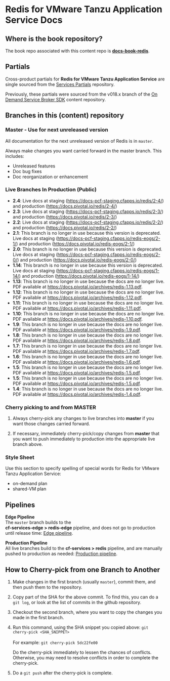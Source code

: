 # Redis for VMware Tanzu Application Service Docs

## Where is the book repository?

The book repo associated with this content repo is [**docs-book-redis**](https://github.com/pivotal-cf/docs-book-redis).

## Partials

Cross-product partials for **Redis for VMware Tanzu Application Service** are single sourced from the [Services Partials](https://github.com/pivotal-cf/docs-partials) repository.

Previously, these partials were sourced from the v018.x branch of the [On Demand Service Broker SDK](https://github.com/pivotal-cf/docs-on-demand-service-broker/tree/v0.18.x) content repository.

## Branches in this (content) repository

### Master - Use for next unreleased version

All documentation for the next unreleased version of Redis is in `master`.

Always make changes you want carried forward in the master branch. This includes:

* Unreleased features
* Doc bug fixes
* Doc reorganization or enhancement

### Live Branches In Production (Public)

* **2.4**: Live docs at staging (https://docs-pcf-staging.cfapps.io/redis/2-4/) and production (https://docs.pivotal.io/redis/2-4/)
* **2.3**: Live docs at staging (https://docs-pcf-staging.cfapps.io/redis/2-3/) and production (https://docs.pivotal.io/redis/2-3/)
* **2.2**: Live docs at staging (https://docs-pcf-staging.cfapps.io/redis/2-2/) and production (https://docs.pivotal.io/redis/2-2/)
* **2.1**: This branch is no longer in use because this version is deprecated. Live docs at staging (https://docs-pcf-staging.cfapps.io/redis-eogs/2-1/) and production (https://docs.pivotal.io/redis-eogs/2-1/)
* **2.0**: This branch is no longer in use because this version is deprecated. Live docs at staging (https://docs-pcf-staging.cfapps.io/redis-eogs/2-0/) and production (https://docs.pivotal.io/redis-eogs/2-0/)
* **1.14**: This branch is no longer in use because this version is deprecated. Live docs at staging (https://docs-pcf-staging.cfapps.io/redis-eogs/1-14/) and production (https://docs.pivotal.io/redis-eogs/1-14/)
* **1.13**: This branch is no longer in use because the docs are no longer live. PDF available at https://docs.pivotal.io/archives/redis-1.13.pdf.
* **1.12**: This branch is no longer in use because the docs are no longer live. PDF available at https://docs.pivotal.io/archives/redis-1.12.pdf.
* **1.11**: This branch is no longer in use because the docs are no longer live. PDF available at https://docs.pivotal.io/archives/redis-1.11.pdf.
* **1.10**: This branch is no longer in use because the docs are no longer live. PDF available at https://docs.pivotal.io/archives/redis-1.10.pdf.
* **1.9**: This branch is no longer in use because the docs are no longer live. PDF available at https://docs.pivotal.io/archives/redis-1.9.pdf.
* **1.8**: This branch is no longer in use because the docs are no longer live. PDF available at https://docs.pivotal.io/archives/redis-1.8.pdf.
* **1.7**: This branch is no longer in use because the docs are no longer live. PDF available at https://docs.pivotal.io/archives/redis-1.7.pdf.
* **1.6**: This branch is no longer in use because the docs are no longer live. PDF available at https://docs.pivotal.io/archives/redis-1.6.pdf.
* **1.5**: This branch is no longer in use because the docs are no longer live. PDF available at https://docs.pivotal.io/archives/redis-1.5.pdf.
* **1.5**: This branch is no longer in use because the docs are no longer live. PDF available at https://docs.pivotal.io/archives/redis-1.5.pdf.
* **1.4**: This branch is no longer in use because the docs are no longer live. PDF available at https://docs.pivotal.io/archives/redis-1.4.pdf.

### Cherry picking to and from MASTER

1. Always cherry-pick any changes to live branches into **master** if you want those changes carried forward.

2. If necessary, immediately cherry-pick/copy changes from **master** that you want to push immediately to production into the appropriate live branch above.

### Style Sheet

Use this section to specify spelling of special words for Redis for VMware Tanzu Application Service:

+ on-demand plan
+ shared-VM plan

## Pipelines

**Edge Pipeline**<br>
The `master` branch builds to the <br> <strong>cf-services-edge > redis-edge</strong> pipeline, and does not go to production until release time: [Edge pipeline](https://concourse.run.pivotal.io/teams/cf-docs/pipelines/cf-services-edge?groups=redis-edge). <br>

**Production Pipeline**<br>
All live branches build to the <strong>cf-services > redis</strong> pipeline,
and are manually pushed to production as needed: [Production pipeline](https://concourse.run.pivotal.io/teams/cf-docs/pipelines/cf-services?groups=redis).

## How to Cherry-pick from one Branch to Another
1. Make changes in the first branch (usually `master`), commit them, and then push them to the repository.
2. Copy part of the SHA for the above commit. To find this, you can do a `git log`, or look at the list of commits in the github repository.
3. Checkout the second branch, where you want to copy the changes you made in the first branch.
4. Run this command, using the SHA snippet you copied above:
    `git cherry-pick <SHA_SNIPPET>`<br><br>
    For example: `git cherry-pick 5dc22fe00`

    Do the cherry-pick immediately to lessen the chances of conflicts.
    Otherwise, you may need to resolve conflicts in order to complete the cherry-pick.

5. Do a `git push` after the cherry-pick is complete.<br><br>
